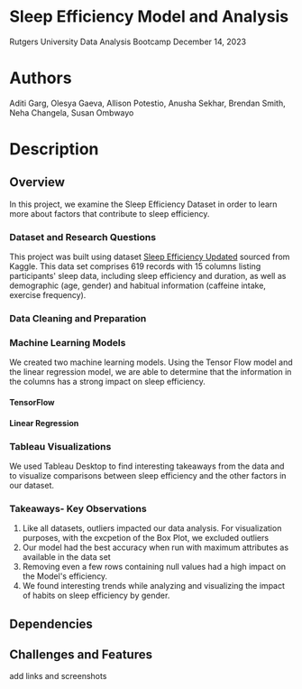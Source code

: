 # Sleep Efficiency Model and Analysis
Rutgers University Data Analysis Bootcamp
December 14, 2023
# Authors
Aditi Garg, Olesya Gaeva, Allison Potestio, Anusha Sekhar, Brendan Smith, Neha Changela, Susan Ombwayo
# Description
## Overview
In this project, we examine the Sleep Efficiency Dataset in order to learn more about factors that contribute to sleep efficiency. 
### Dataset and Research Questions
This project was built using dataset [Sleep Efficiency Updated](https://www.kaggle.com/datasets/ishhjain/sleep-efficiency-updated-dataset) sourced from Kaggle. 
This data set comprises 619 records with 15 columns listing participants' sleep data, including sleep efficiency and duration, as well as demographic (age, gender) and habitual information (caffeine intake, exercise frequency).

### Data Cleaning and Preparation
### Machine Learning Models
We created two machine learning models. Using the Tensor Flow model and the linear regression model, we are able to determine that the information in the columns has a strong impact on sleep efficiency.
#### TensorFlow
#### Linear Regression
### Tableau Visualizations
We used Tableau Desktop to find interesting takeaways from the data and to visualize comparisons between sleep efficiency and the other factors in our dataset. 

### Takeaways- Key Observations
  1. Like all datasets, outliers impacted our data analysis. For visualization purposes, with the excpetion of the Box Plot, we excluded outliers
  2. Our model had the best accuracy when run with maximum attributes as available in the data set
  3. Removing even a few rows containing null values had a high impact on the Model's efficiency.
  4. We found interesting trends while analyzing and visualizing the impact of habits on sleep efficiency by gender.
## Dependencies
## Challenges and Features
add links and screenshots
